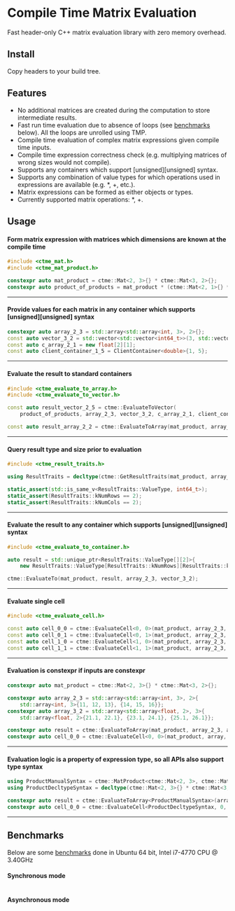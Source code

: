 # Compile Time Matrix Evaluation

Fast header-only C++ matrix evaluation library with zero memory overhead.

## Install

Copy headers to your build tree.

## Features

- No additional matrices are created during the computation to store intermediate results.
- Fast run time evaluation due to absence of loops (see [benchmarks](#benchmarks) below). All the loops are unrolled using TMP.
- Compile time evaluation of complex matrix expressions given compile time inputs.
- Compile time expression correctness check (e.g. multiplying matrices of wrong sizes would not compile).
- Supports any containers which support [unsigned][unsigned] syntax.
- Supports any combination of value types for which operations used in expressions are available (e.g. \*, +, etc.).
- Matrix expressions can be formed as either objects or types.
- Currently supported matrix operations: \*, +.

## Usage

#### Form matrix expression with matrices which dimensions are known at the compile time

```c++
#include <ctme_mat.h>
#include <ctme_mat_product.h>

constexpr auto mat_product = ctme::Mat<2, 3>{} * ctme::Mat<3, 2>{};
constexpr auto product_of_products = mat_product * (ctme::Mat<2, 1>{} * ctme::Mat<1, 5>{});

```

---

#### Provide values for each matrix in any container which supports [unsigned][unsigned] syntax

```c++
constexpr auto array_2_3 = std::array<std::array<int, 3>, 2>{};
const auto vector_3_2 = std::vector<std::vector<int64_t>>(3, std::vector<int64_t>(2));
const auto c_array_2_1 = new float[2][1];
const auto client_container_1_5 = ClientContainer<double>{1, 5};
```

---

#### Evaluate the result to standard containers

```c++
#include <ctme_evaluate_to_array.h>
#include <ctme_evaluate_to_vector.h>

const auto result_vector_2_5 = ctme::EvaluateToVector(
    product_of_products, array_2_3, vector_3_2, c_array_2_1, client_container_1_5);

const auto result_array_2_2 = ctme::EvaluateToArray(mat_product, array_2_3, vector_3_2);
```

---

#### Query result type and size prior to evaluation

```c++
#include <ctme_result_traits.h>

using ResultTraits = decltype(ctme::GetResultTraits(mat_product, array_2_3, vector_3_2));

static_assert(std::is_same_v<ResultTraits::ValueType, int64_t>);
static_assert(ResultTraits::kNumRows == 2);
static_assert(ResultTraits::kNumCols == 2);
```

---

#### Evaluate the result to any container which supports [unsigned][unsigned] syntax

```c++
#include <ctme_evaluate_to_container.h>

auto result = std::unique_ptr<ResultTraits::ValueType[][2]>{
    new ResultTraits::ValueType[ResultTraits::kNumRows][ResultTraits::kNumCols]{}};

ctme::EvaluateTo(mat_product, result, array_2_3, vector_3_2);
```

---

#### Evaluate single cell

```c++
#include <ctme_evaluate_cell.h>

const auto cell_0_0 = ctme::EvaluateCell<0, 0>(mat_product, array_2_3, vector_3_2);
const auto cell_0_1 = ctme::EvaluateCell<0, 1>(mat_product, array_2_3, vector_3_2);
const auto cell_1_0 = ctme::EvaluateCell<1, 0>(mat_product, array_2_3, vector_3_2);
const auto cell_1_1 = ctme::EvaluateCell<1, 1>(mat_product, array_2_3, vector_3_2);
```

---

#### Evaluation is constexpr if inputs are constexpr

```c++
constexpr auto mat_product = ctme::Mat<2, 3>{} * ctme::Mat<3, 2>{};

constexpr auto array_2_3 = std::array<std::array<int, 3>, 2>{
    std::array<int, 3>{11, 12, 13}, {14, 15, 16}};
constexpr auto array_3_2 = std::array<std::array<float, 2>, 3>{
    std::array<float, 2>{21.1, 22.1}, {23.1, 24.1}, {25.1, 26.1}};

constexpr auto result = ctme::EvaluateToArray(mat_product, array_2_3, array_3_2);
constexpr auto cell_0_0 = ctme::EvaluateCell<0, 0>(mat_product, array, vector);
```

---

#### Evaluation logic is a property of expression type, so all APIs also support type syntax

```c++
using ProductManualSyntax = ctme::MatProduct<ctme::Mat<2, 3>, ctme::Mat<3, 2>>;
using ProductDecltypeSyntax = decltype(ctme::Mat<2, 3>{} * ctme::Mat<3, 2>{});

constexpr auto result = ctme::EvaluateToArray<ProductManualSyntax>(array_2_3, array_3_2);
constexpr auto cell_0_0 = ctme::EvaluateCell<ProductDecltypeSyntax, 0, 0>(array, vector);
```

---

## Benchmarks

Below are some [benchmarks](LINK_TO_BENCHMARK.cc) done in Ubuntu 64 bit, Intel i7-4770 CPU @ 3.40GHz

#### Synchronous mode

```

```

#### Asynchronous mode

```

```
